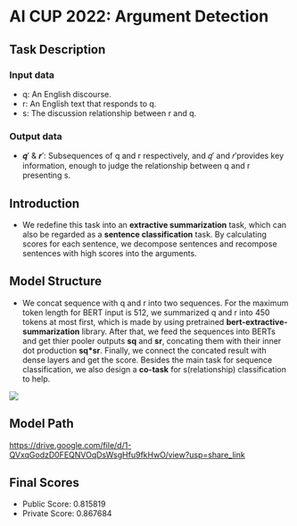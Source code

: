 # AI CUP 2022: Argument Detection


## Task Description

### Input data
* q: An English discourse.
* r: An English text that responds to q.
* s: The discussion relationship between r and q.
### Output data
* 𝒒′ & 𝒓′: Subsequences of q and r respectively, and 𝑞′ and 𝑟′provides key information, enough to judge the relationship between q and r presenting s.

## Introduction

* We redefine this task into an **extractive summarization** task, which can also be regarded as a **sentence classification** task. By calculating scores for each sentence, we decompose sentences and recompose sentences with high scores into the arguments.


## Model Structure
* We concat sequence with q and r into two sequences. For the maximum token length for BERT input is 512, we summarized q and r into 450 tokens at most first, which is made by using pretrained **bert-extractive-summarization** library.
After that, we feed the sequences into BERTs and get thier pooler outputs **sq** and **sr**, concating them with their inner dot production **sq*sr**. 
Finally, we connect the concated result with dense layers and get the score. Besides the main task for sequence classification, we also design a **co-task** for s(relationship) classification to help.

![](https://i.imgur.com/k6wxjup.jpg)


## Model Path
https://drive.google.com/file/d/1-QVxqGodzD0FEQNVOqDsWsgHfu9fkHwO/view?usp=share_link


## Final Scores
* Public Score: 0.815819	
* Private Score: 0.867684